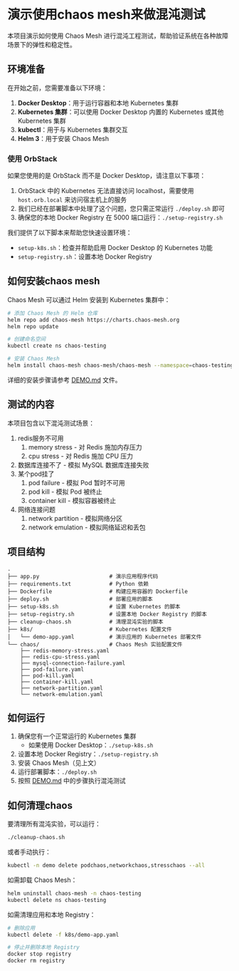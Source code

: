 # 演示使用chaos mesh来做混沌测试

本项目演示如何使用 Chaos Mesh 进行混沌工程测试，帮助验证系统在各种故障场景下的弹性和稳定性。

## 环境准备

在开始之前，您需要准备以下环境：

1. **Docker Desktop**：用于运行容器和本地 Kubernetes 集群
2. **Kubernetes 集群**：可以使用 Docker Desktop 内置的 Kubernetes 或其他 Kubernetes 集群
3. **kubectl**：用于与 Kubernetes 集群交互
4. **Helm 3**：用于安装 Chaos Mesh

### 使用 OrbStack

如果您使用的是 OrbStack 而不是 Docker Desktop，请注意以下事项：

1. OrbStack 中的 Kubernetes 无法直接访问 localhost，需要使用 `host.orb.local` 来访问宿主机上的服务
2. 我们已经在部署脚本中处理了这个问题，您只需正常运行 `./deploy.sh` 即可
3. 确保您的本地 Docker Registry 在 5000 端口运行：`./setup-registry.sh`

我们提供了以下脚本来帮助您快速设置环境：

- `setup-k8s.sh`：检查并帮助启用 Docker Desktop 的 Kubernetes 功能
- `setup-registry.sh`：设置本地 Docker Registry

## 如何安装chaos mesh

Chaos Mesh 可以通过 Helm 安装到 Kubernetes 集群中：

```bash
# 添加 Chaos Mesh 的 Helm 仓库
helm repo add chaos-mesh https://charts.chaos-mesh.org
helm repo update

# 创建命名空间
kubectl create ns chaos-testing

# 安装 Chaos Mesh
helm install chaos-mesh chaos-mesh/chaos-mesh --namespace=chaos-testing --set chaosDaemon.runtime=containerd --set chaosDaemon.socketPath=/run/containerd/containerd.sock
```

详细的安装步骤请参考 [DEMO.md](DEMO.md) 文件。

## 测试的内容

本项目包含以下混沌测试场景：

1. redis服务不可用
   1. memory stress - 对 Redis 施加内存压力
   2. cpu stress - 对 Redis 施加 CPU 压力
2. 数据库连接不了 - 模拟 MySQL 数据库连接失败
3. 某个pod挂了
   1. pod failure - 模拟 Pod 暂时不可用
   2. pod kill - 模拟 Pod 被终止
   3. container kill - 模拟容器被终止
4. 网络连接问题
   1. network partition - 模拟网络分区
   2. network emulation - 模拟网络延迟和丢包

## 项目结构

```
.
├── app.py                      # 演示应用程序代码
├── requirements.txt            # Python 依赖
├── Dockerfile                  # 构建应用容器的 Dockerfile
├── deploy.sh                   # 部署应用的脚本
├── setup-k8s.sh                # 设置 Kubernetes 的脚本
├── setup-registry.sh           # 设置本地 Docker Registry 的脚本
├── cleanup-chaos.sh            # 清理混沌实验的脚本
├── k8s/                        # Kubernetes 配置文件
│   └── demo-app.yaml           # 演示应用的 Kubernetes 部署文件
└── chaos/                      # Chaos Mesh 实验配置文件
    ├── redis-memory-stress.yaml
    ├── redis-cpu-stress.yaml
    ├── mysql-connection-failure.yaml
    ├── pod-failure.yaml
    ├── pod-kill.yaml
    ├── container-kill.yaml
    ├── network-partition.yaml
    └── network-emulation.yaml
```

## 如何运行

1. 确保您有一个正常运行的 Kubernetes 集群
   - 如果使用 Docker Desktop：`./setup-k8s.sh`
2. 设置本地 Docker Registry：`./setup-registry.sh`
3. 安装 Chaos Mesh（见上文）
4. 运行部署脚本：`./deploy.sh`
5. 按照 [DEMO.md](DEMO.md) 中的步骤执行混沌测试

## 如何清理chaos 

要清理所有混沌实验，可以运行：

```bash
./cleanup-chaos.sh
```

或者手动执行：

```bash
kubectl -n demo delete podchaos,networkchaos,stresschaos --all
```

如需卸载 Chaos Mesh：

```bash
helm uninstall chaos-mesh -n chaos-testing
kubectl delete ns chaos-testing
```

如需清理应用和本地 Registry：

```bash
# 删除应用
kubectl delete -f k8s/demo-app.yaml

# 停止并删除本地 Registry
docker stop registry
docker rm registry
```

